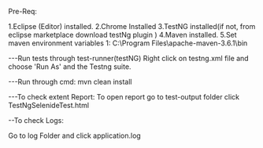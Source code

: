 Pre-Req:

1.Eclipse (Editor) installed.
2.Chrome Installed
3.TestNG installed(if not, from eclipse marketplace download testNg plugin )
4.Maven installed.
5.Set maven environment variables
	1: C:\Program Files\apache-maven-3.6.1\bin


---Run tests through test-runner(testNG)
Right click on testng.xml file and choose 'Run As' and the Testng suite.

---Run through cmd:
mvn clean install

---To check extent Report:
To open report go to test-output folder
click TestNgSelenideTest.html

--To check Logs:

Go to log Folder and click application.log